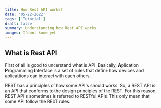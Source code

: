 ```yaml
---
title: How Rest API works?
date: '05-22-2022'
tags: ['Tutorial']
draft: false
summary: Understanding how Rest API works
images: I'dont know yet
---
```


## What is Rest API

First of all is good to understand what is API. Basically, **A**plication **P**rogramming **I**nterface is a set of rules that define how devices and aplicattions can interact with each others.

REST has a principles of how some API's should works. So, a REST API is an API that conforms to the design principles of the REST. For this reason, REST API's sometimes is referred to RESTful APIs. This only mean that some API follow the REST rules.